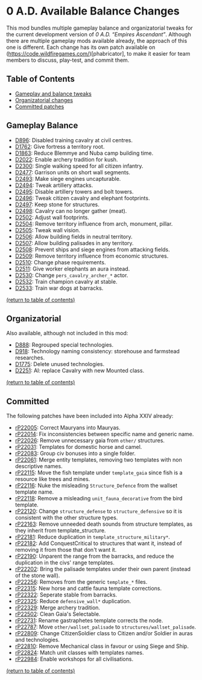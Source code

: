 # 0 A.D. Available Balance Changes
This mod bundles multiple gameplay balance and organizatorial tweaks for the current development version of *0 A.D. “Empires Ascendant”*. Although there are multiple gameplay mods available already, the approach of this one is different. Each change has its own patch available on (https://code.wildfiregames.com/)[phabricator], to make it easier for team members to discuss, play-test, and commit them.

## Table of Contents
* [Gameplay and balance tweaks](https://github.com/0abc/0abc-svn#gameplay-balance)
* [Organizatorial changes](https://github.com/0abc/0abc-svn#organizatorial)
* [Committed patches](https://github.com/0abc/0abc-svn#committed)

## Gameplay Balance
* [D896](https://code.wildfiregames.com/D896): Disabled training cavalry at civil centres.
* [D1762](https://code.wildfiregames.com/D1762): Give fortress a territory root.
* [D1863](https://code.wildfiregames.com/D1863): Reduce Blemmye and Nuba camp building time.
* [D2022](https://code.wildfiregames.com/D2022): Enable archery tradition for kush.
* [D2300](https://code.wildfiregames.com/D2300): Single walking speed for all citizen infantry.
* [D2477](https://code.wildfiregames.com/D2477): Garrison units on short wall segments.
* [D2493](https://code.wildfiregames.com/D2493): Make siege engines uncapturable.
* [D2494](https://code.wildfiregames.com/D2494): Tweak artillery attacks.
* [D2495](https://code.wildfiregames.com/D2495): Disable artillery towers and bolt towers.
* [D2496](https://code.wildfiregames.com/D2496): Tweak citizen cavalry and elephant footprints.
* [D2497](https://code.wildfiregames.com/D2497): Keep stone for structures.
* [D2498](https://code.wildfiregames.com/D2498): Cavalry can no longer gather (meat).
* [D2502](https://code.wildfiregames.com/D2502): Adjust wall footprints.
* [D2504](https://code.wildfiregames.com/D2504): Remove territory influence from arch, monument, pillar.
* [D2505](https://code.wildfiregames.com/D2505): Tweak wall vision.
* [D2506](https://code.wildfiregames.com/D2506): Allow building fields in neutral territory.
* [D2507](https://code.wildfiregames.com/D2507): Allow building palisades in any territory.
* [D2508](https://code.wildfiregames.com/D2508): Prevent ships and siege engines from attacking fields.
* [D2509](https://code.wildfiregames.com/D2509): Remove territory influence from economic structures.
* [D2510](https://code.wildfiregames.com/D2510): Change phase requirements.
* [D2511](https://code.wildfiregames.com/D2511): Give worker elephants an aura instead.
* [D2530](https://code.wildfiregames.com/D2530): Change `pers_cavalry_archer_*` actor.
* [D2532](https://code.wildfiregames.com/D2532): Train champion cavalry at stable.
* [D2533](https://code.wildfiregames.com/D2533): Train war dogs at barracks.
<!--
city wall territory influence
athen metal mining bonus
maur, pers, spart population cap
-->

[(return to table of contents)](https://github.com/0abc/0abc-svn#table-of-contents)

## Organizatorial
Also available, although not included in this mod:
* [D888](https://code.wildfiregames.com/D896): Regrouped special technologies.
* [D918](https://code.wildfiregames.com/D918): Technology naming consistency: storehouse and farmstead researches.
* [D1775](https://code.wildfiregames.com/D1775): Delete unused technologies.
* [D2251](https://code.wildfiregames.com/D2251): AI: replace Cavalry with new Mounted class.

[(return to table of contents)](https://github.com/0abc/0abc-svn#table-of-contents)

## Committed
The following patches have been included into Alpha XXIV already:
* [rP22005](https://code.wildfiregames.com/rP22005): Correct Mauryans into Mauryas.
* [rP22014](https://code.wildfiregames.com/rP22014): Fix inconsistencies between specific name and generic name.
* [rP22026](https://code.wildfiregames.com/rP22026): Remove unnecessary gaia from `other/` structures.
* [rP22031](https://code.wildfiregames.com/rP22031): Templates for domestic horse and camel.
* [rP22083](https://code.wildfiregames.com/rP22083): Group civ bonuses into a single folder.
* [rP22061](https://code.wildfiregames.com/rP22061): Merge entity templates, removing two templates with non descriptive names.
* [rP22115](https://code.wildfiregames.com/rP22115): Move the fish template under `template_gaia` since fish is a resource like trees and mines.
* [rP22116](https://code.wildfiregames.com/rP22116): Nuke the misleading `Structure_Defence` from the wallset template name.
* [rP22118](https://code.wildfiregames.com/rP22118): Remove a misleading `unit_fauna_decorative` from the bird template.
* [rP22120](https://code.wildfiregames.com/rP22120): Change `structure_defense` to `structure_defensive` so it is consistent with the other structure types.
* [rP22163](https://code.wildfiregames.com/rP22163): Remove unneeded death sounds from structure templates, as they inherit from template_structure.
* [rP22181](https://code.wildfiregames.com/rP22181): Reduce duplication in `template_structure_military*`.
* [rP22182](https://code.wildfiregames.com/rP22182): Add ConquestCritical to structures that want it, instead of removing it from those that don't want it.
* [rP22190](https://code.wildfiregames.com/rP22190): Unparent the range from the barracks, and reduce the duplication in the civs' range templates.
* [rP22202](https://code.wildfiregames.com/rP22202): Bring the palisade templates under their own parent (instead of the stone wall).
* [rP22256](https://code.wildfiregames.com/rP22256): Removes <Actor> from the generic `template_*` files.
* [rP22315](https://code.wildfiregames.com/rP22315): New horse and cattle fauna template corrections.
* [rP22322](https://code.wildfiregames.com/rP22322): Seperate stable from barracks.
* [rP22325](https://code.wildfiregames.com/rP22325): Reduce `defensive_wall*` duplication.
* [rP22329](https://code.wildfiregames.com/rP22329): Merge archery tradition.
* [rP22502](https://code.wildfiregames.com/rP22502): Clean Gaia's Selectable.
* [rP22731](https://code.wildfiregames.com/rP22731): Rename gastraphetes template corrects the <Identity> node.
* [rP22787](https://code.wildfiregames.com/rP22787): Move `other/wallset_palisade` to `structures/wallset_palisade`.
* [rP22809](https://code.wildfiregames.com/rP22809): Change CitizenSoldier class to Citizen and/or Soldier in auras and technologies.
* [rP22810](https://code.wildfiregames.com/rP22810): Remove Mechanical class in favour or using Siege and Ship.
* [rP22824](https://code.wildfiregames.com/rP22824): Match unit classes with templates names.
* [rP22984](https://code.wildfiregames.com/rP22984): Enable workshops for all civilisations.

[(return to table of contents)](https://github.com/0abc/0abc-svn#table-of-contents)
